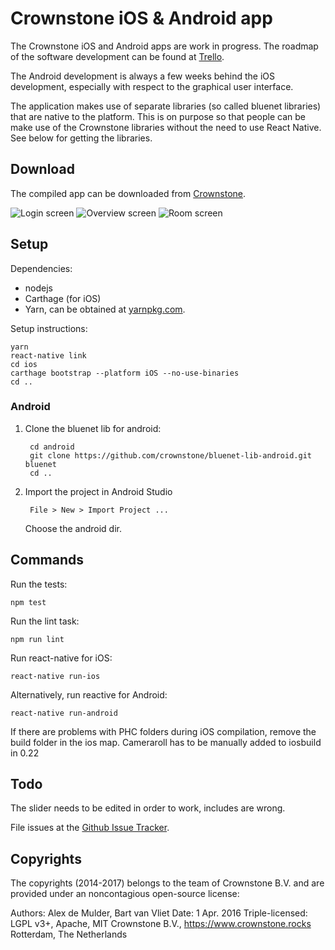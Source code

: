 # Crownstone iOS & Android app 

The Crownstone iOS and Android apps are work in progress. 
The roadmap of the software development can be found at [Trello](https://trello.com/b/6rUcIt62/crownstone-transparent-product-roadmap).

The Android development is always a few weeks behind the iOS development, especially with respect to the graphical user interface. 

The application makes use of separate libraries (so called bluenet libraries) that are native to the platform. 
This is on purpose so that people can be make use of the Crownstone libraries without the need to use React Native.
See below for getting the libraries.

## Download

The compiled app can be downloaded from [Crownstone](https://crownstone.rocks/app/). 

![Login screen](https://raw.githubusercontent.com/crownstone/CrownstoneApp/master/documentation/crownstone-app-login.jpeg)
![Overview screen](https://raw.githubusercontent.com/crownstone/CrownstoneApp/master/documentation/crownstone-app-overview.jpeg)
![Room screen](https://raw.githubusercontent.com/crownstone/CrownstoneApp/master/documentation/crownstone-app-room.jpeg)

## Setup

Dependencies:

* nodejs
* Carthage (for iOS)
* Yarn, can be obtained at [yarnpkg.com](https://yarnpkg.com/en/docs/install).

Setup instructions:

```
yarn
react-native link
cd ios
carthage bootstrap --platform iOS --no-use-binaries
cd ..
```

### Android

1. Clone the bluenet lib for android:

        cd android
        git clone https://github.com/crownstone/bluenet-lib-android.git bluenet
        cd ..

2. Import the project in Android Studio

        File > New > Import Project ...

    Choose the android dir.

## Commands

Run the tests:

    npm test

Run the lint task:

    npm run lint

Run react-native for iOS:

    react-native run-ios

Alternatively, run reactive for Android:

    react-native run-android


If there are problems with PHC folders during iOS compilation, remove the build folder in the ios map.
Cameraroll has to be manually added to iosbuild in 0.22

## Todo

The slider needs to be edited in order to work, includes are wrong.

File issues at the [Github Issue Tracker](https://github.com/crownstone/CrownstoneApp/issues).

## Copyrights

The copyrights (2014-2017) belongs to the team of Crownstone B.V. and are provided under an noncontagious open-source license:

Authors: Alex de Mulder, Bart van Vliet
Date: 1 Apr. 2016
Triple-licensed: LGPL v3+, Apache, MIT
Crownstone B.V., <https://www.crownstone.rocks>
Rotterdam, The Netherlands

